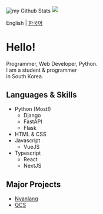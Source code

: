 <img align="center" src="https://github-readme-stats.vercel.app/api?username=sserve-kr&include_all_commits=true&count_private=true&show_icons=true&line_height=20&title_color=2B5BBD&icon_color=1124BB&text_color=A1A1A1&bg_color=0,000000,130F40" alt="my Github Stats"/>
<img src="https://ghchart.rshah.org/sserve-kr" />

English | [한국어](https://github.com/sserve-kr/sserve-kr/blob/main/README.korean.md)
# Hello!
Programmer, Web Developer, Python.  
I am a student & programmer  
in South Korea. 

## Languages & Skills
+ Python (Most!)
  + Django
  + FastAPI
  + Flask
+ HTML & CSS
+ Javascript
  + VueJS
+ Typescript
  + React
  + NextJS

## Major Projects
+ [Nyanlang](https://github.com/Nyanlang/Nyanlang)
+ [QCS](https://github.com/sserve-kr/qcs)